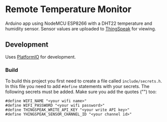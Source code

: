# Remote Temperature Monitor

Arduino app using NodeMCU ESP8266 with a DHT22 temperature and humidity sensor.
Sensor values are uploaded to [ThingSpeak](https://thingspeak.com/) for viewing.

## Development

Uses [PlatformIO](https://marketplace.visualstudio.com/items?itemName=platformio.platformio-ide) for development.

### Build

To build this project you first need to create a file called `include/secrets.h`. In this file you need to add `#define` statements with your secrets.
The following secrets must be added. Make sure you add the quotes ("") too:

```
#define WIFI_NAME "<your wifi name>"
#define WIFI_PASSWORD "<your wifi password>"
#define THINGSPEAK_WRITE_API_KEY "<your write API key>"
#define YHINGSPEAK_SENSOR_CHANNEL_ID "<your channel id>"
```
